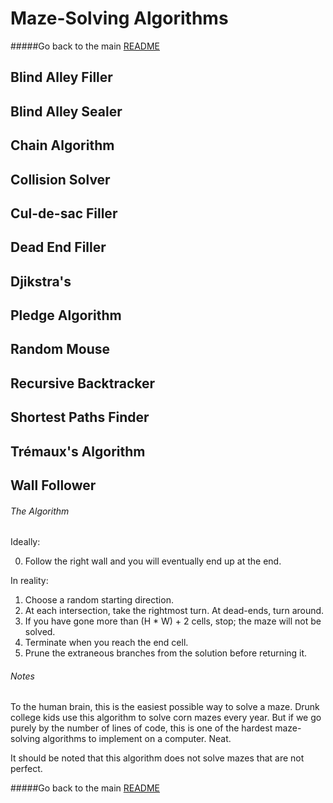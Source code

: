 # Maze-Solving Algorithms

#####Go back to the main [README](README.md)

## Blind Alley Filler
## Blind Alley Sealer
## Chain Algorithm
## Collision Solver
## Cul-de-sac Filler
## Dead End Filler
## Djikstra's
## Pledge Algorithm
## Random Mouse
## Recursive Backtracker
## Shortest Paths Finder
## Trémaux's Algorithm

## Wall Follower

###### The Algorithm

Ideally:

0. Follow the right wall and you will eventually end up at the end.

In reality:

1. Choose a random starting direction.
2. At each intersection, take the rightmost turn. At dead-ends, turn around.
3. If you have gone more than (H * W) + 2 cells, stop; the maze will not be solved.
4. Terminate when you reach the end cell.
5. Prune the extraneous branches from the solution before returning it.

###### Notes

To the human brain, this is the easiest possible way to solve a maze. Drunk college kids use this algorithm to solve corn mazes every year. But if we go purely by the number of lines of code, this is one of the hardest maze-solving algorithms to implement on a computer. Neat.

It should be noted that this algorithm does not solve mazes that are not perfect.


#####Go back to the main [README](README.md)
